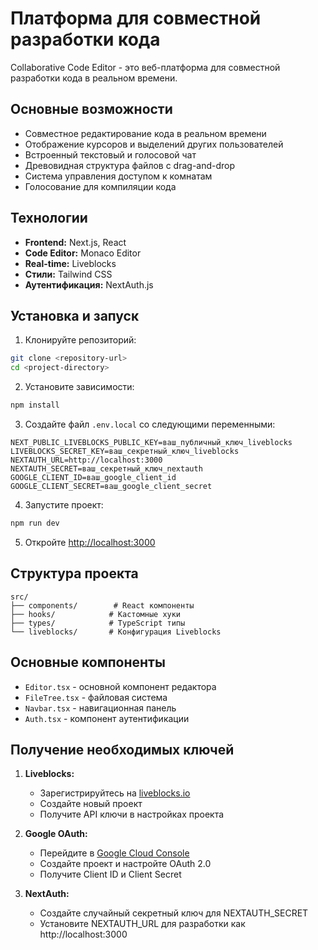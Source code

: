 # Платформа для совместной разработки кода

Collaborative Code Editor - это веб-платформа для совместной разработки кода в реальном времени.

## Основные возможности

- Совместное редактирование кода в реальном времени
- Отображение курсоров и выделений других пользователей
- Встроенный текстовый и голосовой чат
- Древовидная структура файлов с drag-and-drop
- Система управления доступом к комнатам
- Голосование для компиляции кода

## Технологии

- **Frontend:** Next.js, React
- **Code Editor:** Monaco Editor
- **Real-time:** Liveblocks
- **Стили:** Tailwind CSS
- **Аутентификация:** NextAuth.js

## Установка и запуск

1. Клонируйте репозиторий:

```bash
git clone <repository-url>
cd <project-directory>
```

2. Установите зависимости:

```bash
npm install
```

3. Создайте файл `.env.local` со следующими переменными:

```env
NEXT_PUBLIC_LIVEBLOCKS_PUBLIC_KEY=ваш_публичный_ключ_liveblocks
LIVEBLOCKS_SECRET_KEY=ваш_секретный_ключ_liveblocks
NEXTAUTH_URL=http://localhost:3000
NEXTAUTH_SECRET=ваш_секретный_ключ_nextauth
GOOGLE_CLIENT_ID=ваш_google_client_id
GOOGLE_CLIENT_SECRET=ваш_google_client_secret
```

4. Запустите проект:

```bash
npm run dev
```

5. Откройте [http://localhost:3000](http://localhost:3000)

## Структура проекта

```
src/
├── components/        # React компоненты
├── hooks/            # Кастомные хуки
├── types/            # TypeScript типы
└── liveblocks/       # Конфигурация Liveblocks
```

## Основные компоненты

- `Editor.tsx` - основной компонент редактора
- `FileTree.tsx` - файловая система
- `Navbar.tsx` - навигационная панель
- `Auth.tsx` - компонент аутентификации

## Получение необходимых ключей

1. **Liveblocks:**

   - Зарегистрируйтесь на [liveblocks.io](https://liveblocks.io)
   - Создайте новый проект
   - Получите API ключи в настройках проекта

2. **Google OAuth:**

   - Перейдите в [Google Cloud Console](https://console.cloud.google.com)
   - Создайте проект и настройте OAuth 2.0
   - Получите Client ID и Client Secret

3. **NextAuth:**
   - Создайте случайный секретный ключ для NEXTAUTH_SECRET
   - Установите NEXTAUTH_URL для разработки как http://localhost:3000
